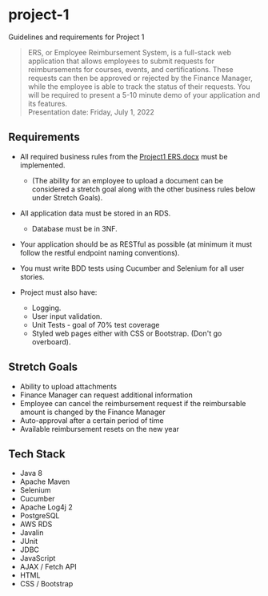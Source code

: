 # project-1
Guidelines and requirements for Project 1

> ERS, or Employee Reimbursement System, is a full-stack web application that allows employees to submit requests for reimbursements for courses, events, and certifications. These requests can then be approved or rejected by the Finance Manager, while the employee is able to track the status of their requests.
You will be required to present a 5-10 minute demo of your application and its features.  
Presentation date: Friday, July 1, 2022

## Requirements
- All required business rules from the [Project1 ERS.docx](https://github.com/220531-jwa/project-1/blob/main/Project1%20ERS.docx) must be implemented.  
  - (The ability for an employee to upload a document can be considered a stretch goal along with the other business rules below under Stretch Goals).
- All application data must be stored in an RDS.
  - Database must be in 3NF. 
- Your application should be as RESTful as possible (at minimum it must follow the restful endpoint naming conventions).
- You must write BDD tests using Cucumber and Selenium for all user stories. 

- Project must also have:
  - Logging.
  - User input validation.
  - Unit Tests - goal of 70% test coverage
  - Styled web pages either with CSS or Bootstrap. (Don't go overboard).

## Stretch Goals
- Ability to upload attachments
- Finance Manager can request additional information
- Employee can cancel the reimbursement request if the reimbursable amount is changed by the Finance Manager
- Auto-approval after a certain period of time
- Available reimbursement resets on the new year

## Tech Stack
- Java 8
- Apache Maven
- Selenium
- Cucumber
- Apache Log4j 2
- PostgreSQL
- AWS RDS
- Javalin
- JUnit
- JDBC 
- JavaScript
- AJAX / Fetch API
- HTML
- CSS / Bootstrap
